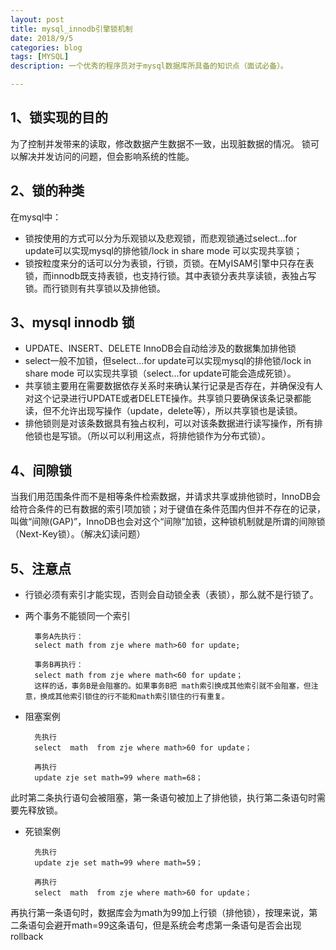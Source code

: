 ```yaml
---
layout: post
title: mysql_innodb引擎锁机制
date: 2018/9/5
categories: blog
tags: [MYSQL]
description: 一个优秀的程序员对于mysql数据库所具备的知识点（面试必备）。

---
```


## 1、锁实现的目的

为了控制并发带来的读取，修改数据产生数据不一致，出现脏数据的情况。
锁可以解决并发访问的问题，但会影响系统的性能。

## 2、锁的种类

在mysql中：
* 锁按使用的方式可以分为乐观锁以及悲观锁，而悲观锁通过select...for update可以实现mysql的排他锁/lock in share mode 可以实现共享锁；
* 锁按粒度来分的话可以分为表锁，行锁，页锁。在MyISAM引擎中只存在表锁，而innodb既支持表锁，也支持行锁。其中表锁分表共享读锁，表独占写锁。而行锁则有共享锁以及排他锁。

## 3、mysql innodb 锁

* UPDATE、INSERT、DELETE InnoDB会自动给涉及的数据集加排他锁
* select一般不加锁，但select...for update可以实现mysql的排他锁/lock in share mode 可以实现共享锁（select...for update可能会造成死锁）。
* 共享锁主要用在需要数据依存关系时来确认某行记录是否存在，并确保没有人对这个记录进行UPDATE或者DELETE操作。共享锁只要确保该条记录都能读，但不允许出现写操作（update，delete等），所以共享锁也是读锁。
* 排他锁则是对该条数据具有独占权利，可以对该条数据进行读写操作，所有排他锁也是写锁。（所以可以利用这点，将排他锁作为分布式锁）。

## 4、间隙锁

当我们用范围条件而不是相等条件检索数据，并请求共享或排他锁时，InnoDB会给符合条件的已有数据的索引项加锁；对于键值在条件范围内但并不存在的记录，叫做“间隙(GAP)”，InnoDB也会对这个“间隙”加锁，这种锁机制就是所谓的间隙锁（Next-Key锁）。（解决幻读问题）


## 5、注意点

* 行锁必须有索引才能实现，否则会自动锁全表（表锁），那么就不是行锁了。
* 两个事务不能锁同一个索引

        事务A先执行：
        select math from zje where math>60 for update;
         
        事务B再执行：
        select math from zje where math<60 for update；
        这样的话，事务B是会阻塞的。如果事务B把 math索引换成其他索引就不会阻塞，但注意，换成其他索引锁住的行不能和math索引锁住的行有重复。

* 阻塞案例    
        
        先执行
        select  math  from zje where math>60 for update；
        
        再执行
        update zje set math=99 where math=68；

此时第二条执行语句会被阻塞，第一条语句被加上了排他锁，执行第二条语句时需要先释放锁。

* 死锁案例
        
        先执行
        update zje set math=99 where math=59；
        
        再执行
        select  math  from zje where math>60 for update；
        
再执行第一条语句时，数据库会为math为99加上行锁（排他锁），按理来说，第二条语句会避开math=99这条语句，但是系统会考虑第一条语句是否会出现rollback